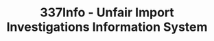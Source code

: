 ---
bigquery: https://console.cloud.google.com/bigquery?p=patents-public-data&d=usitc_investigations&page=dataset&project=sheets-management-319211
citation: US International Trade Commission 337Info Unfair Import Investigations Information
  System
contributors: US International Trade Comission
cost: None
description: US International Trade Commission 337Info Unfair Import Investigations
  Information System contains data on investigations done under Section 337. Section
  337 declares the infringement of certain statutory intellectual property rights
  and other forms of unfair competition in import trade to be unlawful practices.
  Most Section 337 investigations involve allegations of patent or registered trademark
  infringement.
documentation: FAQ and tutorial available on the site
last_edit: Mon, 04 Apr 2022 19:10:40 GMT
location: https://pubapps2.usitc.gov/337external/
maintained_by: US International Trade Comission
schema_fields: '[''teoProceedingInvolved'', ''issueDateOtherNonFinal'', ''title'',
  ''actualEndDateEvidHear'', ''teoIdDueDate'', ''ouiiAttorney'', ''finalIdOnViolationDue'',
  ''investigationNo'', ''trademarkNumbers'', ''investigationTermDate'', ''teoIdIssueDate'',
  ''htsNumbers'', ''finalIdOnViolationIssue'', ''internalRemand'', ''patentNumbers'',
  ''startDateMarkmanHearing'', ''gcAttorney'', ''ouiiParticipation'', ''id'', ''actualStartDateEvidHear'',
  ''respondent'', ''invUnfairAct'', ''aljAssigned'', ''reportingRequirements'', ''cafcAppeals'',
  ''teoReliefGranted'', ''dateCreated'', ''markmanHearing'', ''patentNumber'', ''investigationType'',
  ''copyrightNumbers'', ''dateOfPublicationFrNotice'', ''complainant'', ''currentActiveALJ'',
  ''endDateMarkmanHearing'', ''lastUpdated'', ''scheduledStartDateEvidHear'', ''dateComplaintFiled'',
  ''publication_number'', ''scheduledEndDateEvidHear'', ''targetDate'', ''finalDetViolation'',
  ''currentStatus'', ''finalDetNoViolation'', ''docketNo'']'
shortname: unfair_import_investigations
tags:
- import
- legal
- trade
timeframe: 2008-2021 (prior to 2008 downloadable as a JSON file)
title: 337Info - Unfair Import Investigations Information System
uuid: 2721f5ec-e599-4890-9265-9706719fc71e
---